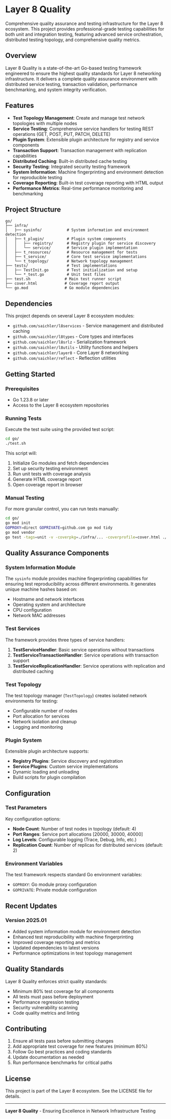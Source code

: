 # Layer 8 Quality

Comprehensive quality assurance and testing infrastructure for the Layer 8 ecosystem. This project provides professional-grade testing capabilities for both unit and integration testing, featuring advanced service orchestration, distributed testing topology, and comprehensive quality metrics.

## Overview

Layer 8 Quality is a state-of-the-art Go-based testing framework engineered to ensure the highest quality standards for Layer 8 networking infrastructure. It delivers a complete quality assurance environment with distributed service testing, transaction validation, performance benchmarking, and system integrity verification.

## Features

- **Test Topology Management**: Create and manage test network topologies with multiple nodes
- **Service Testing**: Comprehensive service handlers for testing REST operations (GET, POST, PUT, PATCH, DELETE)
- **Plugin System**: Extensible plugin architecture for registry and service components
- **Transaction Support**: Transaction management with replication capabilities
- **Distributed Caching**: Built-in distributed cache testing
- **Security Testing**: Integrated security testing framework
- **System Information**: Machine fingerprinting and environment detection for reproducible testing
- **Coverage Reporting**: Built-in test coverage reporting with HTML output
- **Performance Metrics**: Real-time performance monitoring and benchmarking

## Project Structure

```
go/
├── infra/
│   ├── sysinfo/           # System information and environment detection
│   ├── t_plugin/          # Plugin system components
│   │   ├── registry/      # Registry plugin for service discovery
│   │   └── service/       # Service plugin implementation
│   ├── t_resources/       # Resource management for tests
│   ├── t_service/         # Core test service implementations
│   └── t_topology/        # Network topology management
├── tests/                 # Test implementations
│   ├── TestInit.go        # Test initialization and setup
│   └── *_test.go          # Unit test files
├── test.sh               # Main test runner script
├── cover.html            # Coverage report output
└── go.mod                # Go module dependencies
```

## Dependencies

This project depends on several Layer 8 ecosystem modules:

- `github.com/saichler/l8services` - Service management and distributed caching
- `github.com/saichler/l8types` - Core types and interfaces
- `github.com/saichler/l8srlz` - Serialization framework
- `github.com/saichler/l8utils` - Utility functions and helpers
- `github.com/saichler/layer8` - Core Layer 8 networking
- `github.com/saichler/reflect` - Reflection utilities

## Getting Started

### Prerequisites

- Go 1.23.8 or later
- Access to the Layer 8 ecosystem repositories

### Running Tests

Execute the test suite using the provided test script:

```bash
cd go/
./test.sh
```

This script will:
1. Initialize Go modules and fetch dependencies
2. Set up security testing environment
3. Run unit tests with coverage analysis
4. Generate HTML coverage report
5. Open coverage report in browser

### Manual Testing

For more granular control, you can run tests manually:

```bash
cd go/
go mod init
GOPROXY=direct GOPRIVATE=github.com go mod tidy
go mod vendor
go test -tags=unit -v -coverpkg=./infra/... -coverprofile=cover.html ./...
```

## Quality Assurance Components

### System Information Module

The `sysinfo` module provides machine fingerprinting capabilities for ensuring test reproducibility across different environments. It generates unique machine hashes based on:
- Hostname and network interfaces
- Operating system and architecture
- CPU configuration
- Network MAC addresses

### Test Services

The framework provides three types of service handlers:

1. **TestServiceHandler**: Basic service operations without transactions
2. **TestServiceTransactionHandler**: Service operations with transaction support
3. **TestServiceReplicationHandler**: Service operations with replication and distributed caching

### Test Topology

The test topology manager (`TestTopology`) creates isolated network environments for testing:

- Configurable number of nodes
- Port allocation for services
- Network isolation and cleanup
- Logging and monitoring

### Plugin System

Extensible plugin architecture supports:

- **Registry Plugins**: Service discovery and registration
- **Service Plugins**: Custom service implementations
- Dynamic loading and unloading
- Build scripts for plugin compilation

## Configuration

### Test Parameters

Key configuration options:

- **Node Count**: Number of test nodes in topology (default: 4)
- **Port Ranges**: Service port allocations [20000, 30000, 40000]
- **Log Levels**: Configurable logging (Trace, Debug, Info, etc.)
- **Replication Count**: Number of replicas for distributed services (default: 2)

### Environment Variables

The test framework respects standard Go environment variables:

- `GOPROXY`: Go module proxy configuration
- `GOPRIVATE`: Private module configuration

## Recent Updates

### Version 2025.01
- Added system information module for environment detection
- Enhanced test reproducibility with machine fingerprinting
- Improved coverage reporting and metrics
- Updated dependencies to latest versions
- Performance optimizations in test topology management

## Quality Standards

Layer 8 Quality enforces strict quality standards:
- Minimum 80% test coverage for all components
- All tests must pass before deployment
- Performance regression testing
- Security vulnerability scanning
- Code quality metrics and linting

## Contributing

1. Ensure all tests pass before submitting changes
2. Add appropriate test coverage for new features (minimum 80%)
3. Follow Go best practices and coding standards
4. Update documentation as needed
5. Run performance benchmarks for critical paths

## License

This project is part of the Layer 8 ecosystem. See the LICENSE file for details.

---

**Layer 8 Quality** - Ensuring Excellence in Network Infrastructure Testing
